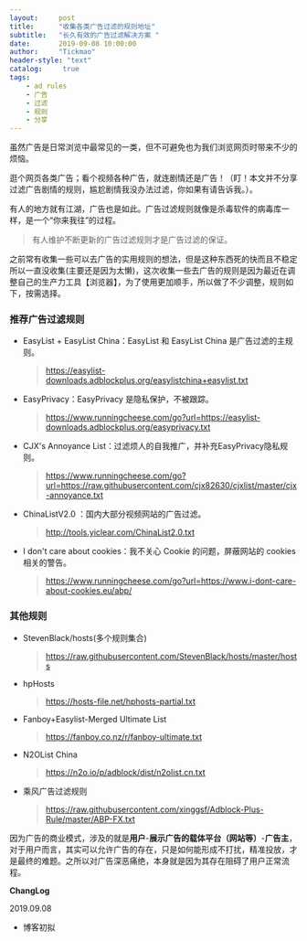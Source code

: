 ```yaml
---
layout:     post
title:      "收集各类广告过滤的规则地址"
subtitle:   "长久有效的广告过滤解决方案 "
date:       2019-09-08 10:00:00
author:     "Tickmao"
header-style: "text"
catalog:     true
tags:
    - ad rules
    - 广告
    - 过滤
    - 规则
    - 分享
---
```


虽然广告是日常浏览中最常见的一类，但不可避免也为我们浏览网页时带来不少的烦恼。

逛个网页各类广告；看个视频各种广告，就连剧情还是广告！（盯！本文并不分享过滤广告剧情的规则，尴尬剧情我没办法过滤，你如果有请告诉我。）。

有人的地方就有江湖，广告也是如此。广告过滤规则就像是杀毒软件的病毒库一样，是一个“你来我往”的过程。

> 有人维护不断更新的广告过滤规则才是广告过滤的保证。

之前常有收集一些可以去广告的实用规则的想法，但是这种东西死的快而且不稳定所以一直没收集(主要还是因为太懒)，这次收集一些去广告的规则是因为最近在调整自己的生产力工具【浏览器】，为了使用更加顺手，所以做了不少调整，规则如下，按需选择。

### 推荐广告过滤规则
* EasyList + EasyList China：EasyList 和 EasyList China 是广告过滤的主规则。
  > https://easylist-downloads.adblockplus.org/easylistchina+easylist.txt
* EasyPrivacy：EasyPrivacy 是隐私保护，不被跟踪。
  > https://www.runningcheese.com/go?url=https://easylist-downloads.adblockplus.org/easyprivacy.txt
* CJX's Annoyance List：过滤烦人的自我推广，并补充EasyPrivacy隐私规则。
  > https://www.runningcheese.com/go?url=https://raw.githubusercontent.com/cjx82630/cjxlist/master/cjx-annoyance.txt
* ChinaListV2.0 ：国内大部分视频网站的广告过滤。
  > http://tools.yiclear.com/ChinaList2.0.txt
* I don't care about cookies：我不关心 Cookie 的问题，屏蔽网站的 cookies 相关的警告。
  > https://www.runningcheese.com/go?url=https://www.i-dont-care-about-cookies.eu/abp/

### 其他规则
* StevenBlack/hosts(多个规则集合)
  > https://raw.githubusercontent.com/StevenBlack/hosts/master/hosts
* hpHosts
  > https://hosts-file.net/hphosts-partial.txt
* Fanboy+Easylist-Merged Ultimate List
  > https://fanboy.co.nz/r/fanboy-ultimate.txt
* N2OList China
  > https://n2o.io/p/adblock/dist/n2olist.cn.txt
* 乘风广告过滤规则
  > https://raw.githubusercontent.com/xinggsf/Adblock-Plus-Rule/master/ABP-FX.txt

因为广告的商业模式，涉及的就是**用户**-**展示广告的载体平台（网站等）**-**广告主**，对于用户而言，其实可以允许广告的存在，只是如何能形成不打扰，精准投放，才是最终的难题。之所以对广告深恶痛绝，本身就是因为其存在阻碍了用户正常流程。

**ChangLog**

2019.09.08

- 博客初拟